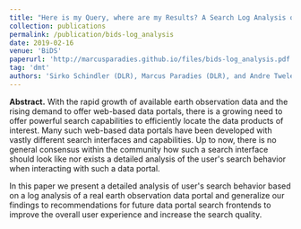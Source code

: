 ```yaml
---
title: "Here is my Query, where are my Results? A Search Log Analysis of The EOWEB Geoportal"
collection: publications
permalink: /publication/bids-log_analysis
date: 2019-02-16
venue: 'BiDS'
paperurl: 'http://marcusparadies.github.io/files/bids-log_analysis.pdf'
tag: 'dmt'
authors: 'Sirko Schindler (DLR), Marcus Paradies (DLR), and Andre Twele (DLR)'
---
```


**Abstract.** With the rapid growth of available earth observation data and the rising demand to offer web-based data portals, there is a growing need to offer powerful search capabilities to efficiently locate the data products of interest. Many such web-based data portals have been developed with vastly different search interfaces and capabilities. Up to now, there is no general consensus within the community how such a search interface should look like nor exists a detailed analysis of the user's search behavior when interacting with such a data portal.

In this paper we present a detailed analysis of user's search behavior based on a log analysis of a real earth observation data portal and generalize our findings to recommendations for future data portal search frontends to improve the overall user experience and increase the search quality.
